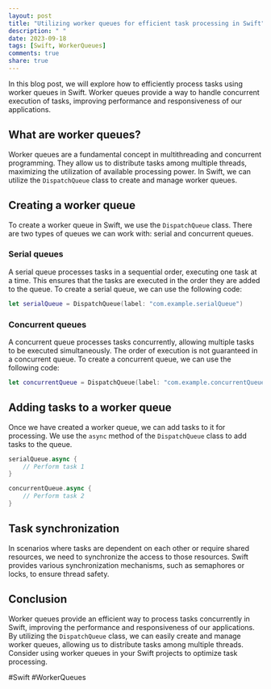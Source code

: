 ```yaml
---
layout: post
title: "Utilizing worker queues for efficient task processing in Swift"
description: " "
date: 2023-09-18
tags: [Swift, WorkerQueues]
comments: true
share: true
---
```

In this blog post, we will explore how to efficiently process tasks using worker queues in Swift. Worker queues provide a way to handle concurrent execution of tasks, improving performance and responsiveness of our applications. 

## What are worker queues?
Worker queues are a fundamental concept in multithreading and concurrent programming. They allow us to distribute tasks among multiple threads, maximizing the utilization of available processing power. In Swift, we can utilize the `DispatchQueue` class to create and manage worker queues.

## Creating a worker queue
To create a worker queue in Swift, we use the `DispatchQueue` class. There are two types of queues we can work with: serial and concurrent queues.

### Serial queues
A serial queue processes tasks in a sequential order, executing one task at a time. This ensures that the tasks are executed in the order they are added to the queue. To create a serial queue, we can use the following code:

```swift
let serialQueue = DispatchQueue(label: "com.example.serialQueue")
```

### Concurrent queues
A concurrent queue processes tasks concurrently, allowing multiple tasks to be executed simultaneously. The order of execution is not guaranteed in a concurrent queue. To create a concurrent queue, we can use the following code:

```swift
let concurrentQueue = DispatchQueue(label: "com.example.concurrentQueue", attributes: .concurrent)
```

## Adding tasks to a worker queue
Once we have created a worker queue, we can add tasks to it for processing. We use the `async` method of the `DispatchQueue` class to add tasks to the queue. 

```swift
serialQueue.async {
    // Perform task 1
}

concurrentQueue.async {
    // Perform task 2
}
```

## Task synchronization
In scenarios where tasks are dependent on each other or require shared resources, we need to synchronize the access to those resources. Swift provides various synchronization mechanisms, such as semaphores or locks, to ensure thread safety.

## Conclusion
Worker queues provide an efficient way to process tasks concurrently in Swift, improving the performance and responsiveness of our applications. By utilizing the `DispatchQueue` class, we can easily create and manage worker queues, allowing us to distribute tasks among multiple threads. Consider using worker queues in your Swift projects to optimize task processing.

#Swift #WorkerQueues